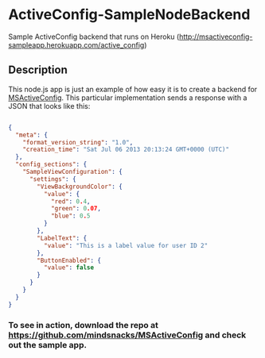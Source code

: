ActiveConfig-SampleNodeBackend
====================================

Sample ActiveConfig backend that runs on Heroku (http://msactiveconfig-sampleapp.herokuapp.com/active_config)

## Description
This node.js app is just an example of how easy it is to create a backend for [MSActiveConfig](https://github.com/mindsnacks/MSActiveConfig).
This particular implementation sends a response with a JSON that looks like this:

```json

{
  "meta": {
    "format_version_string": "1.0",
    "creation_time": "Sat Jul 06 2013 20:13:24 GMT+0000 (UTC)"
  },
  "config_sections": {
    "SampleViewConfiguration": {
      "settings": {
        "ViewBackgroundColor": {
          "value": {
            "red": 0.4,
            "green": 0.07,
            "blue": 0.5
          }
        },
        "LabelText": {
          "value": "This is a label value for user ID 2"
        },
        "ButtonEnabled": {
          "value": false
        }
      }
    }
  }
}
```

### To see in action, download the repo at https://github.com/mindsnacks/MSActiveConfig and check out the sample app.
